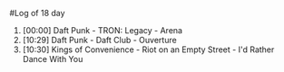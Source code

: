 #Log of 18 day

1. [00:00] Daft Punk - TRON: Legacy - Arena
1. [10:29] Daft Punk - Daft Club - Ouverture
1. [10:30] Kings of Convenience - Riot on an Empty Street - I'd Rather Dance With You
